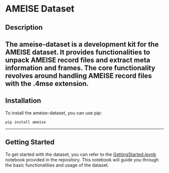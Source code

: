 # AMEISE Dataset
## Description
The ameise-dataset is a development kit for the AMEISE dataset. It provides functionalities to unpack AMEISE record 
files and extract meta information and frames. The core functionality revolves around handling AMEISE record files 
with the .4mse extension.
---
## Installation
To install the ameise-dataset, you can use pip:
```console
pip install ameise
```
---
## Getting Started
To get started with the dataset, you can refer to the [GettingStarted.ipynb](https://github.com/MarcelVSHNS/ameise-dataset/blob/main/GettingStarted.ipynb) notebook provided in the repository. 
This notebook will guide you through the basic functionalities and usage of the dataset.